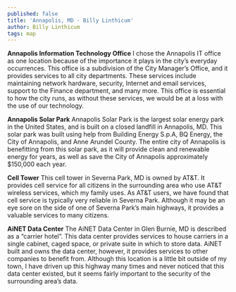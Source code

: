```yaml
---
published: false
title: 'Annapolis, MD - Billy Linthicum'
author: Billy Linthicum
tags: map
---
```

**Annapolis Information Technology Office**
I chose the Annapolis IT office as one location because of the importance it plays in the city’s everyday occurrences. This office is a subdivision of the City Manager’s Office, and it provides services to all city departments. These services include maintaining network hardware, security, Internet and email services, support to the Finance department, and many more. This office is essential to how the city runs, as without these services, we would be at a loss with the use of our technology.

**Annapolis Solar Park**
Annapolis Solar Park is the largest solar energy park in the United States, and is built on a closed landfill in Annapolis, MD. This solar park was built using help from Building Energy S.p.A, BQ Energy, the City of Annapolis, and Anne Arundel County. The entire city of Annapolis is benefitting from this solar park, as it will provide clean and renewable energy for years, as well as save the City of Annapolis approximately $150,000 each year.

**Cell Tower**
This cell tower in Severna Park, MD is owned by AT&T. It provides cell service for all citizens in the surrounding area who use AT&T wireless services, which my family uses. As AT&T users, we have found that cell service is typically very reliable in Severna Park. Although it may be an eye sore on the side of one of Severna Park’s main highways, it provides a valuable services to many citizens.

**AiNET Data Center**
The AiNET Data Center in Glen Burnie, MD is described as a “carrier hotel”. This data center provides services to house carriers in a single cabinet, caged space, or private suite in which to store data. AiNET built and owns the data center, however, it provides services to other companies to benefit from. Although this location is a little bit outside of my town, I have driven up this highway many times and never noticed that this data center existed, but it seems fairly important to the security of the surrounding area’s data.

